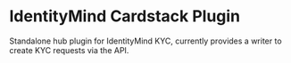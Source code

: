 # IdentityMind Cardstack Plugin

Standalone hub plugin for IdentityMind KYC, currently provides a writer to create
KYC requests via the API.